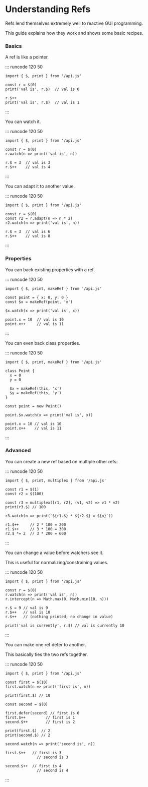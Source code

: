 # Understanding Refs

Refs lend themselves extremely well to reactive GUI programming.

This guide explains how they work and shows some basic recipes.

### Basics

A ref is like a pointer.

::: runcode 120 50
```tsx
import { $, print } from '/api.js'

const r = $(0)
print('val is', r.$)  // val is 0

r.$++
print('val is', r.$)  // val is 1
```
:::

You can watch it.

::: runcode 120 50
```tsx
import { $, print } from '/api.js'

const r = $(0)
r.watch(n => print('val is', n))

r.$ = 3  // val is 3
r.$++    // val is 4
```
:::

You can adapt it to another value.

::: runcode 120 50
```tsx
import { $, print } from '/api.js'

const r = $(0)
const r2 = r.adapt(n => n * 2)
r2.watch(n => print('val is', n))

r.$ = 3  // val is 6
r.$++    // val is 8
```
:::

### Properties

You can back existing properties with a ref.

::: runcode 120 50
```tsx
import { $, print, makeRef } from '/api.js'

const point = { x: 0, y: 0 }
const $x = makeRef(point, 'x')

$x.watch(x => print('val is', x))

point.x = 10  // val is 10
point.x++     // val is 11
```
:::

You can even back class properties.

::: runcode 120 50
```tsx
import { $, print, makeRef } from '/api.js'

class Point {
  x = 0
  y = 0

  $x = makeRef(this, 'x')
  $y = makeRef(this, 'y')
}

const point = new Point()

point.$x.watch(x => print('val is', x))

point.x = 10 // val is 10
point.x++    // val is 11
```
:::

### Advanced

You can create a new ref based on multiple other refs:

::: runcode 120 50
```tsx
import { $, print, multiplex } from '/api.js'

const r1 = $(1)
const r2 = $(100)

const r3 = multiplex([r1, r2], (v1, v2) => v1 * v2)
print(r3.$) // 100

r3.watch(n => print(`${r1.$} * ${r2.$} = ${n}`))

r1.$++     // 2 * 100 = 200
r1.$++     // 3 * 100 = 300
r2.$ *= 2  // 3 * 200 = 600
```
:::

You can change a value before watchers see it.

This is useful for normalizing/constraining values.

::: runcode 120 50
```tsx
import { $, print } from '/api.js'

const r = $(0)
r.watch(n => print('val is', n))
r.intercept(n => Math.max(0, Math.min(10, n)))

r.$ = 9 // val is 9
r.$++   // val is 10
r.$++   // (nothing printed; no change in value)

print('val is currently', r.$) // val is currently 10
```
:::

You can make one ref defer to another.

This basically ties the two refs together.

::: runcode 120 50
```tsx
import { $, print } from '/api.js'

const first = $(10)
first.watch(n => print('first is', n))

print(first.$) // 10

const second = $(0)

first.defer(second) // first is 0
first.$++         // first is 1
second.$++        // first is 2

print(first.$)  // 2
print(second.$) // 2

second.watch(n => print('second is', n))

first.$++   // first is 3
              // second is 3

second.$++  // first is 4
              // second is 4
```
:::
